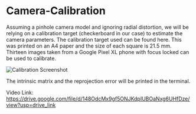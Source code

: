 # Camera-Calibration

Assuming a pinhole camera model and ignoring radial distortion, we will be relying on a
calibration target (checkerboard in our case) to estimate the camera parameters. The calibration
target used can be found here.
This was printed on an A4 paper and the size of each square is 21.5 mm. 
Thirteen images taken from a Google Pixel XL phone with focus locked can be used to calibrate.

![Calibration Screenshot](https://github.com/chaitkul/Camera-Calibration/assets/127642282/cec01ec2-2353-4e99-9501-7b2f2bb877db)

The intrinsic matrix and the reprojection error will be printed in the terminal.

Video Link: https://drive.google.com/file/d/148OdcMx9gf5ONJKdpIUBOaNxg6UHfDze/view?usp=drive_link
